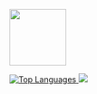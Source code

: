 <p>
 <img src="![image](https://github.com/Sai-kodehode/Sai-kodehode/assets/152984464/8d87214e-3fa3-42f3-89ec-9760467f31a4)
" width="100" />
      
</p>



<a href="https://github.com/anuraghazra/github-readme-stats">
    <img src="https://github-readme-stats.vercel.app/api/top-langs/?username=Sai-kodehode&layout=compact&show_icons=true&theme=dracula" alt="Top Languages">
  </a>
    
<a href="https://github.com/anuraghazra/github-readme-stats">
  <img src="https://github-readme-stats.vercel.app/api?username=Sai-kodehode&show_icons=true&theme=dracula">
 </a>
   
